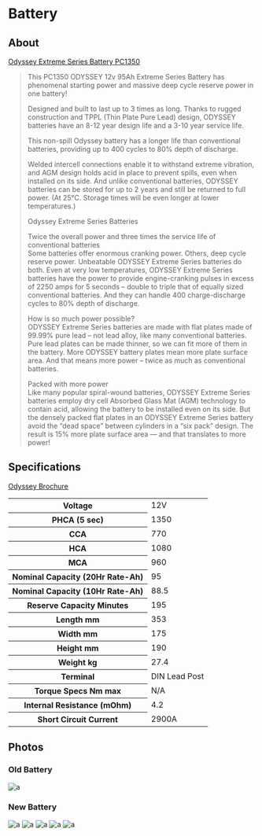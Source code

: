 # Battery

## About

[Odyssey Extreme Series Battery PC1350](https://www.enersys.com/en-gb/products/batteries/odyssey/odyssey-extreme/)

> This PC1350 ODYSSEY 12v 95Ah Extreme Series Battery has phenomenal starting power and massive deep cycle reserve power in one battery!
>
> Designed and built to last up to 3 times as long. Thanks to rugged construction and TPPL (Thin Plate Pure Lead) design, ODYSSEY batteries have an 8-12 year design life and a 3-10 year service life.
>
> This non-spill Odyssey battery has a longer life than conventional batteries, providing up to 400 cycles to 80% depth of discharge.
>
> Welded intercell connections enable it to withstand extreme vibration, and AGM design holds acid in place to prevent spills, even when installed on its side. And unlike conventional batteries, ODYSSEY batteries can be stored for up to 2 years and still be returned to full power. (At 25°C. Storage times will be even longer at lower temperatures.)
>
> Odyssey Extreme Series Batteries
>
> Twice the overall power and three times the service life of conventional batteries \
> Some batteries offer enormous cranking power. Others, deep cycle reserve power. Unbeatable ODYSSEY Extreme Series batteries do both. Even at very low temperatures, ODYSSEY Extreme Series batteries have the power to provide engine-cranking pulses in excess of 2250 amps for 5 seconds – double to triple that of equally sized conventional batteries. And they can handle 400 charge-discharge cycles to 80% depth of discharge.
>
> How is so much power possible? \
> ODYSSEY Extreme Series batteries are made with flat plates made of 99.99% pure lead – not lead alloy, like many conventional batteries. Pure lead plates can be made thinner, so we can fit more of them in the battery. More ODYSSEY battery plates mean more plate surface area. And that means more power – twice as much as conventional batteries.
>
> Packed with more power \
> Like many popular spiral-wound batteries, ODYSSEY Extreme Series batteries employ dry cell Absorbed Glass Mat (AGM) technology to contain acid, allowing the battery to be installed even on its side. But the densely packed flat plates in an ODYSSEY Extreme Series battery avoid the “dead space” between cylinders in a “six pack” design. The result is 15% more plate surface area — and that translates to more power!

## Specifications

[Odyssey Brochure](https://github.com/CumpsD/second-brain/raw/main/assets/ram/battery/Odyssey.pdf)

<table>
  <tr>
    <th>Voltage</th>
    <td>12V</td>
  </tr>
  <tr>
    <th>PHCA (5 sec)</th>
    <td>1350</td>
  </tr>
  <tr>
    <th>CCA</th>
    <td>770</td>
  </tr>
  <tr>
    <th>HCA</th>
    <td>1080</td>
  </tr>
  <tr>
    <th>MCA</th>
    <td>960</td>
  </tr>
  <tr>
    <th>Nominal Capacity (20Hr Rate-Ah)</th>
    <td>95</td>
  </tr>
  <tr>
    <th>Nominal Capacity (10Hr Rate-Ah)</th>
    <td>88.5</td>
  </tr>
  <tr>
    <th>Reserve Capacity Minutes</th>
    <td>195</td>
  </tr>
  <tr>
    <th>Length mm</th>
    <td>353</td>
  </tr>
  <tr>
    <th>Width mm</th>
    <td>175</td>
  </tr>
  <tr>
    <th>Height mm</th>
    <td>190</td>
  </tr>
  <tr>
    <th>Weight kg</th>
    <td>27.4</td>
  </tr>
  <tr>
    <th>Terminal</th>
    <td>DIN Lead Post</td>
  </tr>
  <tr>
    <th>Torque Specs Nm max</th>
    <td>N/A</td>
  </tr>
  <tr>
    <th>Internal Resistance (mOhm)</th>
    <td>4.2</td>
  </tr>
  <tr>
    <th>Short Circuit Current</th>
    <td>2900A</td>
  </tr>
</table>

## Photos

### Old Battery

![a](https://github.com/CumpsD/second-brain/raw/main/assets/ram/battery/old-battery.jpg "a")

### New Battery

![a](https://github.com/CumpsD/second-brain/raw/main/assets/ram/battery/battery-1.jpg "a")
![a](https://github.com/CumpsD/second-brain/raw/main/assets/ram/battery/battery-2.jpg "a")
![a](https://github.com/CumpsD/second-brain/raw/main/assets/ram/battery/battery-3.jpg "a")
![a](https://github.com/CumpsD/second-brain/raw/main/assets/ram/battery/battery-4.jpg "a")
![a](https://github.com/CumpsD/second-brain/raw/main/assets/ram/battery/battery-5.jpg "a")
